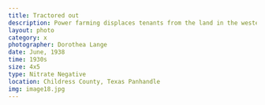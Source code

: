 ```yaml
---
title: Tractored out
description: Power farming displaces tenants from the land in the western dry cotton area
layout: photo
category: x
photographer: Dorothea Lange
date: June, 1938
time: 1930s
size: 4x5
type: Nitrate Negative
location: Childress County, Texas Panhandle
img: image18.jpg
---
```


